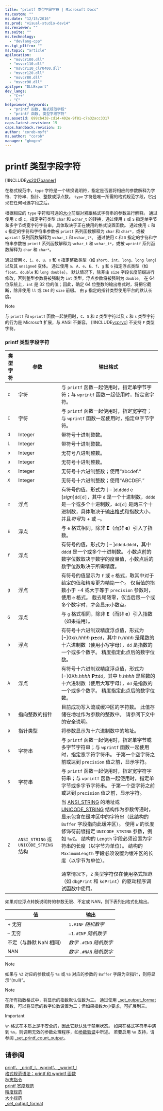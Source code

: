 ```yaml
---
title: "printf 类型字段字符 | Microsoft Docs"
ms.custom: ""
ms.date: "12/15/2016"
ms.prod: "visual-studio-dev14"
ms.reviewer: ""
ms.suite: ""
ms.technology: 
  - "devlang-cpp"
ms.tgt_pltfrm: ""
ms.topic: "article"
apilocation: 
  - "msvcr100.dll"
  - "msvcr110.dll"
  - "msvcr110_clr0400.dll"
  - "msvcr120.dll"
  - "msvcr80.dll"
  - "msvcr90.dll"
apitype: "DLLExport"
dev_langs: 
  - "C++"
  - "C"
helpviewer_keywords: 
  - "printf 函数, 格式规范字段"
  - "printf 函数, 类型字段字符"
ms.assetid: 699cb438-cd14-402e-9f81-c7a32acc3317
caps.latest.revision: 15
caps.handback.revision: 15
author: "corob-msft"
ms.author: "corob"
manager: "ghogen"
---
```

# printf 类型字段字符
[!INCLUDE[vs2017banner](../assembler/inline/includes/vs2017banner.md)]

在格式规范中，`type` 字符是一个转换说明符，指定是否要将相应的参数解释为字符、字符串、指针、整数或浮点数。  `type` 字符是唯一所需的格式规范字段，它出现在任何可选字段之后。  
  
 根据相应的 `type` 字符和可选的[大小](../c-runtime-library/size-specification.md)前缀对紧跟格式字符串的参数进行解释。  通过使用 `c` 或 `C`，指定字符类型 `char` 和 `wchar_t` 的转换，通过使用 `s` 或 `S` 指定单字节和多字节或宽字符字符串，具体取决于正在使用的格式设置函数。  通过使用 `c` 和 `s` 指定的字符和字符串参数被 `printf` 系列函数解释为 `char` 和 `char*`，或被 `wprintf` 系列函数解释为 `wchar_t` 和 `wchar_t*`。  通过使用 `C` 和 `S` 指定的字符和字符串参数被 `printf` 系列函数解释为 `wchar_t` 和 `wchar_t*`，或被 `wprintf` 系列函数解释为 `char` 和 `char*`。  
  
 通过使用 `d`、`i`、`o`、`u`、`x` 和 `X` 指定整数类型（如 `short`、`int`、`long`、`long long`）以及其 `unsigned` 变体。  通过使用 `a`、`A`、`e`、`E`、`f`、`g` 和 `G` 指定浮点类型（如 `float`、`double` 和 `long double`）。  默认情况下，除非由 `size` 字段长度前缀进行修改，否则整型参数将被强制为 `int` 类型，浮点参数将被强制为 `double`。  在 64 位系统上，`int` 是 32 位的值；因此，确定 64 位整数的输出格式时，将把它截断，除非使用 `ll` 或 `I64` 的 `size` 前缀。  由 `p` 指定的指针类型使用平台的默认长度。  
  
> [!NOTE]
>  与 `printf` 和 `wprintf` 函数一起使用时，`C`、`S` 和 `Z` 类型字符以及 `c` 和 `s` 类型字符的行为是 Microsoft 扩展，与 ANSI 不兼容。  [!INCLUDE[vcprvc](../build/includes/vcprvc_md.md)] 不支持 `F` 类型字符。  
  
### printf 类型字段字符  
  
|类型字符|参数|输出格式|  
|----------|--------|----------|  
|`c`|字符|与 `printf` 函数一起使用时，指定单字节字符；与 `wprintf` 函数一起使用时，指定宽字符。|  
|`C`|字符|与 `printf` 函数一起使用时，指定宽字符；与 `wprintf` 函数一起使用时，指定单字节字符。|  
|`d`|Integer|带符号十进制整数。|  
|`i`|Integer|带符号十进制整数。|  
|`o`|Integer|无符号八进制整数。|  
|`u`|Integer|无符号十进制整数。|  
|`x`|Integer|无符号十六进制整数；使用“abcdef.”|  
|`X`|Integer|无符号十六进制整数；使用“ABCDEF.”|  
|`e`|浮点|有符号的值，形式为 \[ – \]`d`**.**`dddd` e \[*sign*\]`dd[d]`，其中 `d` 是一个十进制数，`dddd` 是一个或多个十进制数，`dd[d]` 是两三个十进制数，具体取决于[输出格式](../c-runtime-library/set-output-format.md)和指数大小，并且*符号*为 \+ 或 –。|  
|`E`|浮点|与 `e` 格式相同，除非 **E**（而非 **e**）引入了指数。|  
|`f`|浮点|有符号的值，形式为 \[ – \]`dddd`**.**`dddd`，其中 `dddd` 是一个或多个十进制数。  小数点前的数字位数取决于数字的度量值，小数点后的数字位数取决于所需精度。|  
|`g`|浮点|有符号的值显示为 `f` 或 `e` 格式，取其中对于给定的值和精度更为精简一个。  仅当值的指数小于 \-4 或大于等于 `precision` 参数时，使用 `e` 格式。  截去尾随零，仅当后跟一个或多个数字时，才会显示小数点。|  
|`G`|浮点|与 `g` 格式相同，除非 **E**（而非 **e**）引入指数（如果适用）。|  
|`a`|浮点|有符号十六进制双精度浮点值，形式为 \[−\]0x*h.hhhh* **p±**`dd`，其中 *h.hhhh* 是尾数的十六进制数（使用小写字母），`dd` 是指数的一个或多个数字。  精度指定此点后的数字位数。|  
|`A`|浮点|有符号十六进制双精度浮点值，形式为 \[−\]0X*h.hhhh* **P±**`dd`，其中 *h.hhhh* 是尾数的十六进制数（使用大写字母），`dd` 是指数的一个或多个数字。  精度指定此点后的数字位数。|  
|`n`|指向整数的指针|目前成功写入流或缓冲区的字符数。  此值存储在地址作为参数的整数中。  请参阅下文中的安全说明。|  
|`p`|指针类型|将参数显示为十六进制数中的地址。|  
|`s`|字符串|与 `printf` 函数一起使用时，指定单字节或多字节字符串；与 `wprintf` 函数一起使用时，指定宽字符字符串。  于第一个空字符之前或达到 `precision` 值之前，显示字符。|  
|`S`|字符串|与 `printf` 函数一起使用时，指定宽字符字符串；与 `wprintf` 函数一起使用时，指定单字节或多字节字符串。  于第一个空字符之前或达到 `precision` 值之前，显示字符。|  
|`Z`|`ANSI_STRING` 或 `UNICODE_STRING` 结构|当 [ANSI\_STRING](http://msdn.microsoft.com/library/windows/hardware/ff540605.aspx) 的地址或 [UNICODE\_STRING](http://msdn.microsoft.com/library/windows/hardware/ff564879.aspx) 结构作为参数传递时，显示包含在缓冲区中的字符串（此结构的 `Buffer` 字段指向此缓冲区）。  使用 `w` 的长度修饰符前缀指定 `UNICODE_STRING` 参数，例如 `%wZ`。  结构的 `Length` 字段必须设置为字符串的长度（以字节为单位）。  结构的 `MaximumLength` 字段必须设置为缓冲区的长度（以字节为单位）。<br /><br /> 通常情况下，`Z` 类型字符仅在使用格式规范（如 `dbgPrint` 和 `kdPrint`）的驱动程序调试函数中使用。|  
  
 如果对应浮点转换说明符的参数无限、不定或 NAN，则下表列出格式化输出。  
  
|值|输出|  
|-------|--------|  
|\+ 无穷|`1.#INF` *随机数字*|  
|– 无穷|`–1.#INF` *随机数字*|  
|不定（与静默 NaN 相同）|*数字* `.#IND` *随机数字*|  
|NAN|*数字* `.#NAN` *随机数字*|  
  
> [!NOTE]
>  如果与 `%Z` 对应的参数或与 `%s` 或 `%S` 对应的参数的 `Buffer` 字段为空指针，则将显示“\(null\)”。  
  
> [!NOTE]
>  在所有指数格式中，将显示的指数默认位数为三。  通过使用 [\_set\_output\_format](../c-runtime-library/set-output-format.md) 函数，可以将显示的数字位数设置为二；但如果指数大小要求，可扩展到三。  
  
> [!IMPORTANT]
>  `%n` 格式在本质上是不安全的，因此它默认处于禁用状态。  如果在格式字符串中遇到 `%n`，则调用无效的参数处理程序，如[参数验证](../c-runtime-library/parameter-validation.md)中所述。  若要启用 `%n` 支持，请参阅 [\_set\_printf\_count\_output](../c-runtime-library/reference/set-printf-count-output.md)。  
  
## 请参阅  
 [printf、\_printf\_l、wprintf、\_wprintf\_l](../c-runtime-library/reference/printf-printf-l-wprintf-wprintf-l.md)   
 [格式规范语法：printf 和 wprintf 函数](../c-runtime-library/format-specification-syntax-printf-and-wprintf-functions.md)   
 [标志指令](../c-runtime-library/flag-directives.md)   
 [printf 宽度规范](../c-runtime-library/printf-width-specification.md)   
 [精度规范](../c-runtime-library/precision-specification.md)   
 [大小规范](../c-runtime-library/size-specification.md)   
 [\_set\_output\_format](../c-runtime-library/set-output-format.md)